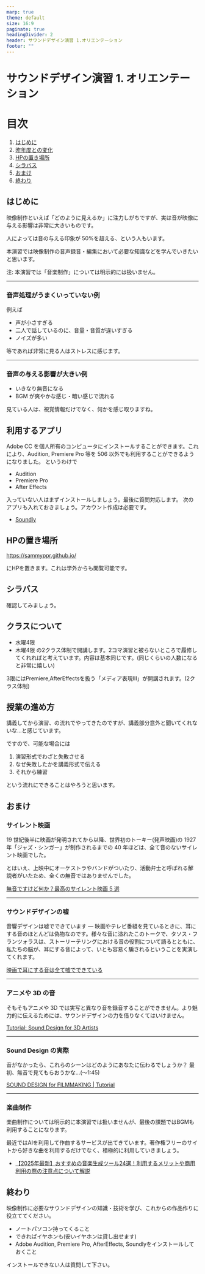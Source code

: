 ```yaml
---
marp: true
theme: default
size: 16:9
paginate: true
headingDivider: 2
header: サウンドデザイン演習 1.オリエンテーション
footer: ""
---
```


# サウンドデザイン演習 1. オリエンテーション<!-- omit in toc -->

# 目次<!-- omit in toc -->

1. [はじめに](#はじめに)
2. [昨年度との変化](#昨年度との変化)
3. [HPの置き場所](#hpの置き場所)
4. [シラバス](#シラバス)
5. [おまけ](#おまけ)
6. [終わり](#終わり)

## はじめに

映像制作といえば「どのように見えるか」に注力しがちですが、実は音が映像に与える影響は非常に大きいものです。

人によっては音の与える印象が 50%を超える、という人もいます。

本演習では映像制作の音声録音・編集において必要な知識などを学んでいきたいと思います。

注: 本演習では「音楽制作」については明示的には扱いません。

---

### 音声処理がうまくいっていない例

例えば

- 声が小さすぎる
- 二人で話しているのに、音量・音質が違いすぎる
- ノイズが多い

等であれば非常に見る人はストレスに感じます。

---

### 音声の与える影響が大きい例

- いきなり無音になる
- BGM が爽やかな感じ・暗い感じで流れる

見ている人は、視覚情報だけでなく、何かを感じ取りますね。

## 利用するアプリ

Adobe CC を個人所有のコンピュータにインストールすることができます。これにより、Audition, Premiere Pro 等を 506 以外でも利用することができるようになりました。
というわけで

- Audition
- Premiere Pro
- After Effects

入っていない人はまずインストールしましょう。最後に質問対応します。
次のアプリも入れておきましょう。アカウント作成は必要です。

- [Soundly](https://getsoundly.com/)
<!-- - [Studio One Prime](https://www.mi7.co.jp/products/presonus/studioone/prime/)-->

## HPの置き場所

https://sammyppr.github.io/

にHPを置きます。これは学外からも閲覧可能です。

## シラバス

確認してみましょう。

## クラスについて
- 水曜4限
- 木曜4限
の2クラス体制で開講します。2コマ演習と被らないところで履修してくれればと考えています。内容は基本同じです。(同じくらいの人数になると非常に嬉しい)

3限にはPremiere,AfterEffectsを扱う「メディア表現III」が開講されます。(2クラス体制)

## 授業の進め方
講義してから演習、の流れでやってきたのですが、講義部分意外と聞いてくれないな...と感じています。

ですので、可能な場合には
1. 演習形式でわざと失敗させる
2. なぜ失敗したかを講義形式で伝える
3. それから練習

という流れにできることはやろうと思います。


## おまけ

### サイレント映画

19 世紀後半に映画が発明されてから以降、世界初のトーキー(発声映画)の 1927 年「ジャズ・シンガー」が制作されるまでの 40 年ほどは、全て音のないサイレント映画でした。

とはいえ、上映中にオーケストラやバンドがついたり、活動弁士と呼ばれる解説者がいたため、全くの無音ではありませんでした。

[無音ですけど何か？最高のサイレント映画 5 選](https://ciatr.jp/topics/308882)

---

### サウンドデザインの嘘

音響デザインは嘘でできています ― 映画やテレビ番組を見ているときに、耳にする音のほとんどは偽物なのです。様々な音に溢れたこのトークで、タソス・フランツォラスは、ストーリーテリングにおける音の役割について語るとともに、私たちの脳が、耳にする音によって、いとも容易く騙されるということを実演してくれます。

[映画で耳にする音は全て嘘でできている](https://www.youtube.com/watch?v=jDy5j0c6TrU)

---

### アニメや 3D の音

そもそもアニメや 3D では実写と異なり音を録音することができません。より魅力的に伝えるためには、サウンドデザインの力を借りなくてはいけません。

[Tutorial: Sound Design for 3D Artists](https://www.youtube.com/watch?v=jjBNjvNIlQ4)

---

### Sound Design の実際

音がなかったら、これらのシーンはどのようにあなたに伝わるでしょうか？
最初、無音で見てもらおうかな...(〜1:45)

[SOUND DESIGN for FILMMAKING | Tutorial](https://www.youtube.com/watch?v=MwksKUJSZ9s)

---
### 楽曲制作
楽曲制作については明示的に本演習では扱いませんが、最後の課題ではBGMも利用することになります。

最近ではAIを利用して作曲するサービスが出てきています。著作権フリーのサイトから好きな曲を利用するだけでなく、積極的に利用していきましょう。

<!-- 2024 - [AI・人工知能が作曲？自動で音楽を生成するおすすめソフト10選](https://aismiley.co.jp/ai_news/6-ai-softwares-that-automatically-compose-music/) 
- [作曲ができるAIが登場！『Suno AI』とは？](https://romptn.com/article/27764#toc4)
-->
- [【2025年最新】おすすめの音楽生成ツール24選！利用するメリットや商用利用の際の注意点について解説](https://www.sms-datatech.co.jp/column/consulting_music-generation-ai/)


## 終わり

映像制作に必要なサウンドデザインの知識・技術を学び、これからの作品作りに役立ててください。

- ノートパソコン持ってくること
- できればイヤホンも(安いイヤホンは貸し出せます)
- Adobe Audition, Premiere Pro, AfterEffects, Soundlyをインストールしておくこと

インストールできない人は質問して下さい。

